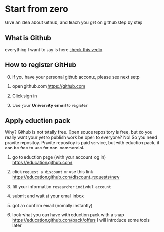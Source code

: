 # Start from zero
Give an idea about Github, and teach you get on github step by step

## What is Github
everything I want to say is here [check this vedio](https://youtu.be/w3jLJU7DT5E)

## How to register GitHub
0. if you have your personal github acconut, please see next setp

1. open github.com
https://github.com
2. Click sign in
3. Use your **University email** to register

## Apply eduction pack
Why? Github is not totally free. Open souce repository is free, but do you really want your yet to publish work be open to everyone? No!
So you need pravite repositoy. Pravite repositoy is paid service, but with eduction pack, it can be free to use for non-commercial.

1. go to eduction page (with your account log in)
https://education.github.com/

2. click `request a discount`
or use this link https://education.github.com/discount_requests/new

3. fill your information
`researcher` `indivdul account`

4. submit and wait at your email inbox

5. got an confirm email (nomally instantly) 

7. look what you can have with eduction pack with a snap 
https://education.github.com/pack/offers 
I will introduce some tools later








